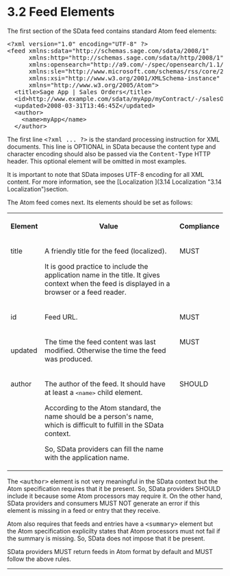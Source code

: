 # 3.2  Feed Elements

The first section of the SData feed&nbsp;contains standard Atom feed elements:

<pre>&lt;?xml version="1.0" encoding="UTF-8" ?&gt;
&lt;feed xmlns:sdata="http://schemas.sage.com/sdata/2008/1" 
      xmlns:http="http://schemas.sage.com/sdata/http/2008/1" 
&nbsp;&nbsp;&nbsp;&nbsp;&nbsp; xmlns:opensearch="http://a9.com/-/spec/opensearch/1.1/"
      xmlns:sle="http://www.microsoft.com/schemas/rss/core/2005" 
      xmlns:xsi="http://www.w3.org/2001/XMLSchema-instance"
&nbsp;&nbsp;&nbsp;&nbsp;&nbsp; xmlns="http://www.w3.org/2005/Atom"&gt;
&nbsp; &lt;title&gt;Sage App | Sales Orders&lt;/title&gt;
&nbsp; &lt;id&gt;http://www.example.com/sdata/myApp/myContract/-/salesOrders&lt;/id&gt;
&nbsp; &lt;updated&gt;2008-03-31T13:46:45Z&lt;/updated&gt;
  &lt;author&gt;
    &lt;name&gt;myApp&lt;/name&gt;
  &lt;/author&gt;</pre>

The first line <tt>&lt;?xml ... ?&gt;</tt> is the standard processing
instruction for XML documents. This line is OPTIONAL in SData because the
content type and character encoding should also be passed via the
<tt>Content-Type</tt> HTTP header. This optional element will be omitted in most
examples.

It is important to note that SData imposes UTF-8 encoding for all XML content.
For more information, see the [Localization ](3.14 Localization "3.14 Localization")section.

The Atom feed comes next. Its elements should be set as follows:

<table class="content" print-width="100%" width="100%">
<tbody>

<tr>

<th>

**Element**

</th>
<th>

**Value**

</th>
<th>

Compliance

</th>

</tr>

<tr>

<td valign="top">

title

</td>
<td>

A friendly title for the feed (localized).

It is good practice to include the application name in the title. It gives
context when the feed is displayed in a browser or a feed reader.

</td>
<td valign="top">

MUST

</td>

</tr>

<tr>

<td>

id

</td>
<td>

Feed URL.

</td>
<td valign="top">

MUST

</td>

</tr>

<tr>

<td>

updated

</td>
<td>

The time&nbsp;the feed content was last modified. Otherwise the time the feed was
produced.

</td>
<td valign="top">

MUST

</td>

</tr>

<tr>

<td valign="top">

author

</td>
<td>

The author of the feed. It should have at least a <tt>&lt;name&gt;</tt>
child element. 

According to the Atom standard, the name should be a person's name, which is
difficult to fulfill in the SData context. 

So, SData providers can fill the name with the application name.

</td>
<td valign="top">

SHOULD

</td>

</tr>

</tbody>
</table>

The <tt>&lt;author&gt;</tt> element is not very meaningful in
the SData context but the Atom specification requires that it be present. So,
SData providers SHOULD include it because some Atom processors may require it.
On the other hand, SData providers and consumers MUST NOT generate an error if
this element is missing in a feed or entry that they receive. 

Atom also requires that feeds and entries have a <tt>&lt;summary&gt;</tt>
element but the Atom specification explicilty states that Atom processors must
not fail if the summary is missing. So, SData does not impose that it be
present.

SData providers MUST return feeds in Atom format by default and
MUST follow the above rules.

* * *